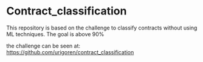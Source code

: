 # Contract_classification

This repository is based on the challenge to classify contracts without using ML techniques.
The goal is above 90%

the challenge can be seen at: 
https://github.com/urigoren/contract_classification


